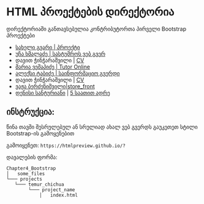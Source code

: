 # HTML პროექტების დირექტორია

დირექტორიაში განთავსებულია კონტრიბუტორთა პირველი Bootstrap პროექტები

- [სახელი გვარი | პროექტი](/მისამართი)
- [უჩა ხმალაძე | სასტუმროს ვებ გვერ](/Chapter4_Bootstrap/Projects/ucha_khmaladze)
- დავით ჭინჭარაშვილი | [CV](https://htmlpreview.github.io/?https://github.com/davidunilab/UnilabPythonInternship/blob/css/david_chincharashvili/Chapter4_Bootstrap/Projects/david_chincharashvili/cv/index.html)
- [მარია ვეშაპიძე | Tutor Online](/Chapter4_Bootstrap/Projects/maria_veshapidze/home_page.html)
- [ალექსი ტაბიძე | საინფორმაციო გვერდი](./Aleksi_Tabidze/Informatics)
- დავით ჭინჭარაშვილი | [CV](https://htmlpreview.github.io/?https://github.com/davidunilab/UnilabPythonInternship/blob/css/david_chincharashvili/Chapter4_Bootstrap/Projects/david_chincharashvili/cv/index.html)
- [ვაჟა ბერძენიშვილი|store_front](/Chapter4_Bootstrap/Projects/vazha_berdzenishvili)
- [დენისი სანტურიანი](https://github.com/Denissant) | [5 საათით ადრე](https://github.com/Denissant/UnilabPythonInternship/blob/bootstrap/denis_santuryan/Chapter4_Bootstrap/Projects/denis_santuryan/main.html)

## ინსტრუქცია:

წინა თავში შესრულებულ ან სრულიად ახალ ვებ გვერდს გაუკეთეთ სტილი Bootstrap-ის გამოყენებით

გამოიყენეთ: `https://htmlpreview.github.io/?`

დავალების ფორმა:


```
Chapter4_Bootstrap
│   some_files
└─── projects
   └─── temur_chichua
        └─── project_name
            │   index.html
```
